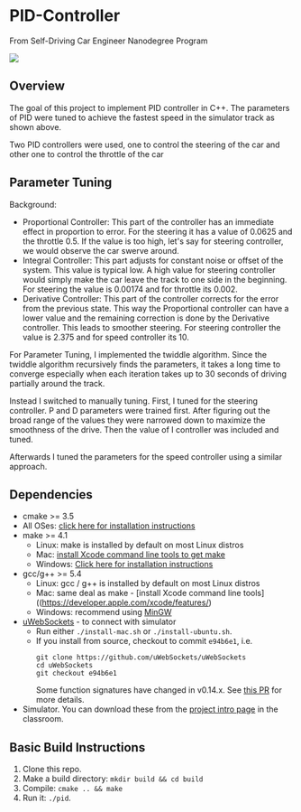 # PID-Controller
From Self-Driving Car Engineer Nanodegree Program


![](PID-Controller.gif)

Overview
---
The goal of this project to implement PID controller in C++. The parameters of PID were tuned to achieve the fastest speed  in the simulator track as shown above.

Two PID controllers were used, one to control the steering of the car and other one to control the throttle of the car

Parameter Tuning
---
Background:
* Proportional Controller: This part of the controller has an immediate effect in proportion to error. For the steering it has a value of 0.0625 and the throttle 0.5. If the value is too high, let's say for steering controller, we would observe the car swerve around.
* Integral Controller: This part adjusts for constant noise or offset of the system. This value is typical low. A high value for steering controller would simply make the car leave the track to one side in the beginning. For steering the value is 0.00174 and for throttle its 0.002.
* Derivative Controller: This part of the controller corrects for the error from the previous state. This way the Proportional controller can have a lower value and the remaining correction is done by the Derivative controller. This leads to smoother steering. For steering controller the value is 2.375 and for speed controller its 10.

For Parameter Tuning, I implemented the twiddle algorithm. Since the twiddle algorithm recursively finds the parameters, it takes a long time to converge especially when each iteration takes up to 30 seconds of driving partially around the track.

Instead I switched to manually tuning. First, I tuned for the steering controller. P and D parameters were trained first. After figuring out the broad range of the values they were narrowed down to maximize the smoothness of the drive. Then the value of I controller was included and tuned.

Afterwards I tuned the parameters for the speed controller using a similar approach.

## Dependencies

* cmake >= 3.5
 * All OSes: [click here for installation instructions](https://cmake.org/install/)
* make >= 4.1
  * Linux: make is installed by default on most Linux distros
  * Mac: [install Xcode command line tools to get make](https://developer.apple.com/xcode/features/)
  * Windows: [Click here for installation instructions](http://gnuwin32.sourceforge.net/packages/make.htm)
* gcc/g++ >= 5.4
  * Linux: gcc / g++ is installed by default on most Linux distros
  * Mac: same deal as make - [install Xcode command line tools]((https://developer.apple.com/xcode/features/)
  * Windows: recommend using [MinGW](http://www.mingw.org/)
* [uWebSockets](https://github.com/uWebSockets/uWebSockets) - to connect with simulator
  * Run either `./install-mac.sh` or `./install-ubuntu.sh`.
  * If you install from source, checkout to commit `e94b6e1`, i.e.
    ```
    git clone https://github.com/uWebSockets/uWebSockets
    cd uWebSockets
    git checkout e94b6e1
    ```
    Some function signatures have changed in v0.14.x. See [this PR](https://github.com/udacity/CarND-MPC-Project/pull/3) for more details.
* Simulator. You can download these from the [project intro page](https://github.com/udacity/self-driving-car-sim/releases) in the classroom.

## Basic Build Instructions

1. Clone this repo.
2. Make a build directory: `mkdir build && cd build`
3. Compile: `cmake .. && make`
4. Run it: `./pid`.
